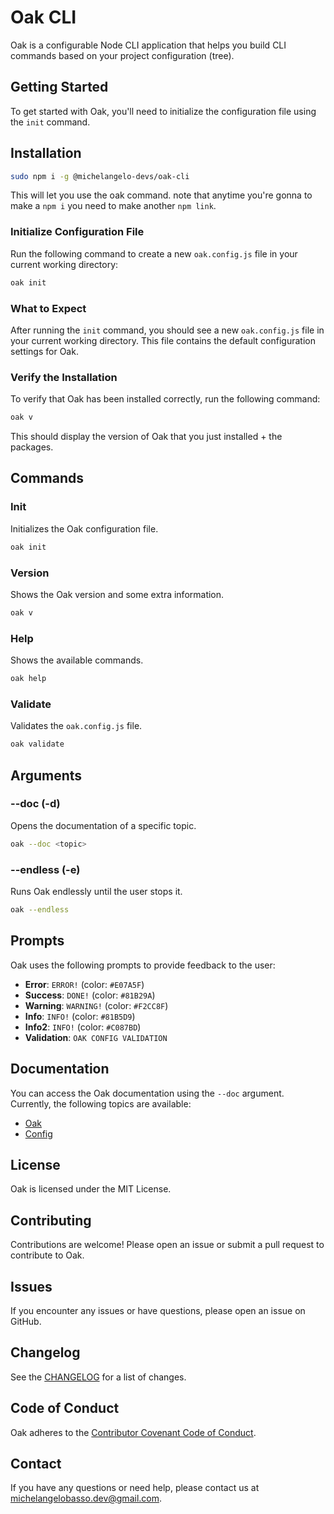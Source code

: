# Oak CLI

Oak is a configurable Node CLI application that helps you build CLI commands based on your project configuration (tree).

## Getting Started

To get started with Oak, you'll need to initialize the configuration file using the `init` command.

## Installation

```bash
sudo npm i -g @michelangelo-devs/oak-cli
```
This will let you use the oak command. note that anytime you're gonna to make a `npm i` you need to make another `npm link`.

### Initialize Configuration File

Run the following command to create a new `oak.config.js` file in your current working directory:
```bash
oak init
```
### What to Expect

After running the `init` command, you should see a new `oak.config.js` file in your current working directory. This file contains the default configuration settings for Oak.

### Verify the Installation

To verify that Oak has been installed correctly, run the following command:
```bash
oak v
```
This should display the version of Oak that you just installed + the packages.

## Commands

### Init

Initializes the Oak configuration file.

```bash
oak init
```

### Version

Shows the Oak version and some extra information.

```bash
oak v
```

### Help

Shows the available commands.

```bash
oak help
```

### Validate

Validates the `oak.config.js` file.

```bash
oak validate
```

## Arguments

### --doc (-d)

Opens the documentation of a specific topic.

```bash
oak --doc <topic>
```

### --endless (-e)

Runs Oak endlessly until the user stops it.

```bash
oak --endless
```

## Prompts

Oak uses the following prompts to provide feedback to the user:

* **Error**: `ERROR!` (color: `#E07A5F`)
* **Success**: `DONE!` (color: `#81B29A`)
* **Warning**: `WARNING!` (color: `#F2CC8F`)
* **Info**: `INFO!` (color: `#81B5D9`)
* **Info2**: `INFO!` (color: `#C087BD`)
* **Validation**: `OAK CONFIG VALIDATION`

## Documentation

You can access the Oak documentation using the `--doc` argument. Currently, the following topics are available:

* [Oak](https://example.com/oak-docs)
* [Config](https://example.com/config-docs)

## License

Oak is licensed under the MIT License.

## Contributing

Contributions are welcome! Please open an issue or submit a pull request to contribute to Oak.


## Issues

If you encounter any issues or have questions, please open an issue on GitHub.

## Changelog

See the [CHANGELOG](CHANGELOG.md) for a list of changes.

## Code of Conduct

Oak adheres to the [Contributor Covenant Code of Conduct](https://www.contributor-covenant.org/version/2/0/code_of_conduct/).

## Contact

If you have any questions or need help, please contact us at [michelangelobasso.dev@gmail.com](mailto:michelangelobasso.dev@gmail.com).

